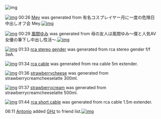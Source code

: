 ![img](http://gdrive-cdn.herokuapp.com/537b65a5bc09f0000721dda7/512px-barcode.png)

[![img](http://www.deviantsart.com/2kd16gl.png)](http://www.barcodekanojo.com/kanojo/3193211/Mey) 00:26 [Mey](http://www.barcodekanojo.com/kanojo/3193211/Mey) was generated from 有名コスプレイヤー月に一度の危険日中出しオフ会 Mey.[![img](http://www.deviantsart.com/5tm2c1.jpeg)](http://www.barcodekanojo.com/product_images/barcode/6018891/1425482741/50x50x,PE6,P9C,P89,PE5,P90,P8D,PE3,P82,PB3,PE3,P82,PB9,PE3,P83,P97,PE3,P83,PAC,PE3,P82,PA4,PE3,P83,PA4,PE3,P83,PBC,PE6,P9C,P88,PE3,P81,PAB,PE4,PB8,P80,PE5,PBA,PA6,PE3,P81,PAE,PE5,P8D,PB1,PE9,P99,PBA,PE6,P97,PA5,PE4,PB8,PAD,PE5,P87,PBA,PE3,P81,P97,PE3,P82,PAA,PE3,P83,P95,PE4,PBC,P9A,P20Mey.jpg,qw=88,ah=88.pagespeed.ic.km7NjWEQkX.jpg) 

[![img](http://www.deviantsart.com/3cdsv66.png)](http://www.barcodekanojo.com/kanojo/3193212/%E9%A2%A8%E9%96%93%E3%82%86%E3%81%BF) 00:29 [風間ゆみ](http://www.barcodekanojo.com/kanojo/3193212/%E9%A2%A8%E9%96%93%E3%82%86%E3%81%BF) was generated from 母の友人は風間ゆみ〜僕と人気AV女優の筆下し中出し性活〜.[![img](http://www.deviantsart.com/12mgf15.jpeg)](http://www.barcodekanojo.com/product_images/barcode/6018892/1425482912/50x50x,PE6,PAF,P8D,PE3,P81,PAE,PE5,P8F,P8B,PE4,PBA,PBA,PE3,P81,PAF,PE9,PA2,PA8,PE9,P96,P93,PE3,P82,P86,PE3,P81,PBF,PE3,P80,P9C,PE5,P83,P95,PE3,P81,PA8,PE4,PBA,PBA,PE6,PB0,P97AV,PE5,PA5,PB3,PE5,P84,PAA,PE3,P81,PAE,PE7,PAD,P86,PE4,PB8,P8B,PE3,P81,P97,PE4,PB8,PAD,PE5,P87,PBA,PE3,P81,P97,PE6,P80,PA7,PE6,PB4,PBB,PE3,P80,P9C.jpg,qw=88,ah=88.pagespeed.ic.ppCkra6h92.jpg) 

[![img](http://www.deviantsart.com/1qojb3i.png)](http://www.barcodekanojo.com/kanojo/3193213/rca%20stereo%20gender) 01:33 [rca stereo gender](http://www.barcodekanojo.com/kanojo/3193213/rca%20stereo%20gender) was generated from rca stereo gender f/f 3eA.

[![img](http://www.deviantsart.com/lnfch.png)](http://www.barcodekanojo.com/kanojo/3193214/rca%20cable) 01:34 [rca cable](http://www.barcodekanojo.com/kanojo/3193214/rca%20cable) was generated from rea cable 5m extender.

[![img](http://www.deviantsart.com/ge5haa.png)](http://www.barcodekanojo.com/kanojo/3193215/strawberrycheese) 01:36 [strawberrycheese](http://www.barcodekanojo.com/kanojo/3193215/strawberrycheese) was generated from strawberrycreamcheeselatte 300ml.

[![img](http://www.deviantsart.com/21aoh1f.png)](http://www.barcodekanojo.com/kanojo/3193216/strawberrycream) 01:37 [strawberrycream](http://www.barcodekanojo.com/kanojo/3193216/strawberrycream) was generated from strawberrycreamcheeselatte 500ml.

[![img](http://www.deviantsart.com/3r5ut52.png)](http://www.barcodekanojo.com/kanojo/3193217/rca%20short%20cable) 01:44 [rca short cable](http://www.barcodekanojo.com/kanojo/3193217/rca%20short%20cable) was generated from rca cable 1.5m extender.

06:11 [Antonio](http://www.barcodekanojo.com/user/472425/Antonio) added [GHz](http://www.barcodekanojo.com/kanojo/1508119/GHz) to friend list.[![img](http://www.deviantsart.com/o23pod.png)](http://www.barcodekanojo.com/kanojo/1508119/GHz) 

